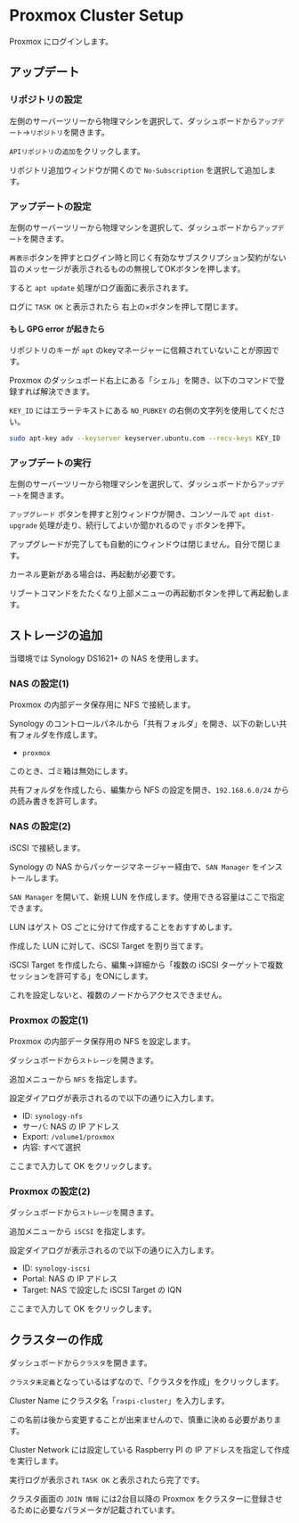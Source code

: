 # Proxmox Cluster Setup

Proxmox にログインします。

## アップデート

### リポジトリの設定

左側のサーバーツリーから物理マシンを選択して、ダッシュボードから`アップデート`→`リポジトリ`を開きます。

`APIリポジトリ`の`追加`をクリックします。

リポジトリ追加ウィンドウが開くので `No-Subscription` を選択して追加します。

### アップデートの設定

左側のサーバーツリーから物理マシンを選択して、ダッシュボードから`アップデート`を開きます。

`再表示`ボタンを押すとログイン時と同じく有効なサブスクリプション契約がない旨のメッセージが表示されるものの無視してOKボタンを押します。

すると `apt update` 処理がログ画面に表示されます。

ログに `TASK OK` と表示されたら 右上の×ボタンを押して閉じます。

#### もし GPG error が起きたら

リポジトリのキーが `apt` のkeyマネージャーに信頼されていないことが原因です。

Proxmox のダッシュボード右上にある「シェル」を開き、以下のコマンドで登録すれば解決できます。

`KEY_ID` にはエラーテキストにある `NO_PUBKEY` の右側の文字列を使用してください。

```sh
sudo apt-key adv --keyserver keyserver.ubuntu.com --recv-keys KEY_ID
```

### アップデートの実行

左側のサーバーツリーから物理マシンを選択して、ダッシュボードから`アップデート`を開きます。

`アップグレード` ボタンを押すと別ウィンドウが開き、コンソールで `apt dist-upgrade` 処理が走り、続行してよいか聞かれるので `y` ボタンを押下。

アップグレードが完了しても自動的にウィンドウは閉じません。自分で閉じます。

カーネル更新がある場合は、再起動が必要です。

リブートコマンドをたたくなり上部メニューの再起動ボタンを押して再起動します。

## ストレージの追加

当環境では Synology DS1621+ の NAS を使用します。

### NAS の設定(1)

Proxmox の内部データ保存用に NFS で接続します。

Synology のコントロールパネルから「共有フォルダ」を開き、以下の新しい共有フォルダを作成します。

- `proxmox`

このとき、ゴミ箱は無効にします。

共有フォルダを作成したら、編集から NFS の設定を開き、`192.168.6.0/24` からの読み書きを許可します。

### NAS の設定(2)

iSCSI で接続します。

Synology の NAS からパッケージマネージャー経由で、`SAN Manager` をインストールします。

`SAN Manager` を開いて、新規 LUN を作成します。使用できる容量はここで指定できます。

LUN はゲスト OS ごとに分けて作成することをおすすめします。

作成した LUN に対して、iSCSI Target を割り当てます。

iSCSI Target を作成したら、編集→詳細から「複数の iSCSI ターゲットで複数セッションを許可する」をONにします。

これを設定しないと、複数のノードからアクセスできません。

### Proxmox の設定(1)

Proxmox の内部データ保存用の NFS を設定します。

ダッシュボードから`ストレージ`を開きます。

追加メニューから `NFS` を指定します。

設定ダイアログが表示されるので以下の通りに入力します。

- ID: `synology-nfs`
- サーバ: NAS の IP アドレス
- Export: `/volume1/proxmox`
- 内容: すべて選択

ここまで入力して OK をクリックします。

### Proxmox の設定(2)

ダッシュボードから`ストレージ`を開きます。

追加メニューから `iSCSI` を指定します。

設定ダイアログが表示されるので以下の通りに入力します。

- ID: `synology-iscsi`
- Portal: NAS の IP アドレス
- Target: NAS で設定した iSCSI Target の IQN

ここまで入力して OK をクリックします。

## クラスターの作成

ダッシュボードから`クラスタ`を開きます。

`クラスタ未定義`となっているはずなので、「クラスタを作成」をクリックします。

Cluster Name にクラスタ名「`raspi-cluster`」を入力します。

この名前は後から変更することが出来ませんので、慎重に決める必要があります。

Cluster Network には設定している Raspberry PI の IP アドレスを指定して作成を実行します。

実行ログが表示され `TASK OK` と表示されたら完了です。

クラスタ画面の `JOIN 情報` には2台目以降の Proxmox をクラスターに登録させるために必要なパラメータが記載されています。
